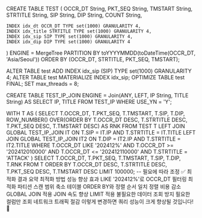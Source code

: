 
CREATE TABLE TEST
(
    OCCR_DT String,
    PKT_SEQ String, 
    TMSTART String,
    STRTITLE String,
    SIP String,
    DIP String,
    COUNT String,

    INDEX idx_dt OCCR_DT TYPE set(1000) GRANULARITY 4,
    INDEX idx_title STRTITLE TYPE set(1000) GRANULARITY 4,
    INDEX idx_sip SIP TYPE set(1000) GRANULARITY 4,
    INDEX idx_dip DIP TYPE set(1000) GRANULARITY 4
)
ENGINE = MergeTree
PARTITION BY toYYYYMMDD(toDateTime(OCCR_DT, 'Asia/Seoul')) 
ORDER BY (OCCR_DT, STRTITLE, PKT_SEQ, TMSTART);



ALTER TABLE test ADD INDEX idx_sip (SIP) TYPE set(1000) GRANULARITY 4;
ALTER TABLE test MATERIALIZE INDEX idx_sip;
OPTIMIZE TABLE test FINAL;
SET max_threads = 8;


CREATE TABLE TEST_IP_JOIN 
ENGINE = Join(ANY, LEFT, IP String, TITLE String)
AS SELECT IP, TITLE FROM TEST_IP WHERE USE_YN = 'Y';


WITH T AS (
	SELECT T.OCCR_DT, T.PKT_SEQ, T.TMSTART, T.SIP, T.DIP,
	       ROW_NUMBER() OVER(ORDER BY T.OCCR_DT DESC, T.STRTITLE DESC, T.PKT_SEQ DESC, T.TMSTART DESC) AS RNK
  	FROM TEST T
  	LEFT JOIN GLOBAL TEST_IP_JOIN IT 
           ON T.SIP = IT.IP 
          AND T.STRTITLE = IT.TITLE
  	LEFT JOIN GLOBAL TEST_IP_JOIN IT2 
           ON T.DIP = IT2.IP 
          AND T.STRTITLE = IT2.TITLE
  	WHERE T.OCCR_DT LIKE '202412%' 
	  AND T.OCCR_DT >= '202412010000' 
	  AND T.OCCR_DT <= '202412110000'
  	  AND T.STRTITLE = 'ATTACK'
)
SELECT T.OCCR_DT, T.PKT_SEQ, T.TMSTART, T.SIP, T.DIP, T.RNK
FROM T
ORDER BY T.OCCR_DT DESC, T.STRTITLE DESC, T.PKT_SEQ DESC, T.TMSTART DESC
LIMIT 100000;  -- 필요에 따라 조정
✅ 최적화 결과 요약
최적화 방법	성능 향상 효과
LIKE '202412%'로 OCCR_DT 필터링 최적화	파티션 스캔 범위 축소
테이블 ORDER BY와 정렬 순서 일치	정렬 비용 감소
GLOBAL JOIN 적용	JOIN 속도 향상
LIMIT 적용	불필요한 데이터 조회 방지
필요한 컬럼만 조회	네트워크 트래픽 절감
이렇게 변경하면 쿼리 성능이 크게 향상될 것입니다! 🚀








